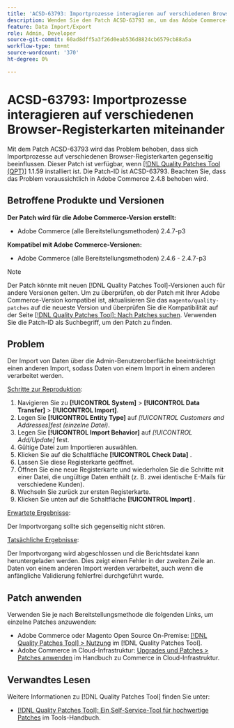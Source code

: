 ```yaml
---
title: 'ACSD-63793: Importprozesse interagieren auf verschiedenen Browser-Registerkarten miteinander'
description: Wenden Sie den Patch ACSD-63793 an, um das Adobe Commerce-Problem zu beheben, bei dem sich Importprozesse auf verschiedenen Browser-Registerkarten gegenseitig beeinflussen.
feature: Data Import/Export
role: Admin, Developer
source-git-commit: 60ad8dff5a3f26d0eab536d8824cb6579cb88a5a
workflow-type: tm+mt
source-wordcount: '370'
ht-degree: 0%

---
```



# ACSD-63793: Importprozesse interagieren auf verschiedenen Browser-Registerkarten miteinander

Mit dem Patch ACSD-63793 wird das Problem behoben, dass sich Importprozesse auf verschiedenen Browser-Registerkarten gegenseitig beeinflussen. Dieser Patch ist verfügbar, wenn [[!DNL Quality Patches Tool (QPT)]](/help/tools/quality-patches-tool/quality-patches-tool-to-self-serve-quality-patches.md) 1.1.59 installiert ist. Die Patch-ID ist ACSD-63793. Beachten Sie, dass das Problem voraussichtlich in Adobe Commerce 2.4.8 behoben wird.

## Betroffene Produkte und Versionen

**Der Patch wird für die Adobe Commerce-Version erstellt:**

* Adobe Commerce (alle Bereitstellungsmethoden) 2.4.7-p3

**Kompatibel mit Adobe Commerce-Versionen:**

* Adobe Commerce (alle Bereitstellungsmethoden) 2.4.6 - 2.4.7-p3

>[!NOTE]
>
>Der Patch könnte mit neuen [!DNL Quality Patches Tool]-Versionen auch für andere Versionen gelten. Um zu überprüfen, ob der Patch mit Ihrer Adobe Commerce-Version kompatibel ist, aktualisieren Sie das `magento/quality-patches` auf die neueste Version und überprüfen Sie die Kompatibilität auf der Seite [[!DNL Quality Patches Tool]: Nach Patches suchen](https://experienceleague.adobe.com/tools/commerce-quality-patches/index.html). Verwenden Sie die Patch-ID als Suchbegriff, um den Patch zu finden.

## Problem

Der Import von Daten über die Admin-Benutzeroberfläche beeinträchtigt einen anderen Import, sodass Daten von einem Import in einem anderen verarbeitet werden.

<u>Schritte zur Reproduktion</u>:

1. Navigieren Sie zu **[!UICONTROL System]** > **[!UICONTROL Data Transfer]** > **[!UICONTROL Import]**.
1. Legen Sie **[!UICONTROL Entity Type]** auf *[!UICONTROL Customers and Addresses]fest (einzelne Datei)*.
1. Legen Sie **[!UICONTROL Import Behavior]** auf *[!UICONTROL Add/Update]* fest.
1. Gültige Datei zum Importieren auswählen.
1. Klicken Sie auf die Schaltfläche **[!UICONTROL Check Data]** .
1. Lassen Sie diese Registerkarte geöffnet.
1. Öffnen Sie eine neue Registerkarte und wiederholen Sie die Schritte mit einer Datei, die ungültige Daten enthält (z. B. zwei identische E-Mails für verschiedene Kunden).
1. Wechseln Sie zurück zur ersten Registerkarte.
1. Klicken Sie unten auf die Schaltfläche **[!UICONTROL Import]** .

<u>Erwartete Ergebnisse</u>:

Der Importvorgang sollte sich gegenseitig nicht stören.

<u>Tatsächliche Ergebnisse</u>:

Der Importvorgang wird abgeschlossen und die Berichtsdatei kann heruntergeladen werden. Dies zeigt einen Fehler in der zweiten Zeile an. Daten von einem anderen Import werden verarbeitet, auch wenn die anfängliche Validierung fehlerfrei durchgeführt wurde.

## Patch anwenden

Verwenden Sie je nach Bereitstellungsmethode die folgenden Links, um einzelne Patches anzuwenden:

* Adobe Commerce oder Magento Open Source On-Premise: [[!DNL Quality Patches Tool] > Nutzung](/help/tools/quality-patches-tool/usage.md) im [!DNL Quality Patches Tool].
* Adobe Commerce in Cloud-Infrastruktur: [Upgrades und Patches > Patches anwenden](https://experienceleague.adobe.com/docs/commerce-cloud-service/user-guide/develop/upgrade/apply-patches.html) im Handbuch zu Commerce in Cloud-Infrastruktur.

## Verwandtes Lesen

Weitere Informationen zu [!DNL Quality Patches Tool] finden Sie unter:

* [[!DNL Quality Patches Tool]: Ein Self-Service-Tool für hochwertige Patches](/help/tools/quality-patches-tool/quality-patches-tool-to-self-serve-quality-patches.md) im Tools-Handbuch.
